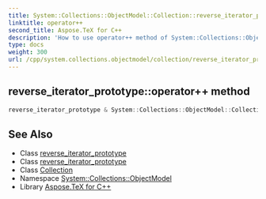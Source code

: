 ```yaml
---
title: System::Collections::ObjectModel::Collection::reverse_iterator_prototype::operator++ method
linktitle: operator++
second_title: Aspose.TeX for C++
description: 'How to use operator++ method of System::Collections::ObjectModel::Collection::reverse_iterator_prototype class in C++.'
type: docs
weight: 300
url: /cpp/system.collections.objectmodel/collection/reverse_iterator_prototype/operator++/
---
```

## reverse_iterator_prototype::operator++ method




```cpp
reverse_iterator_prototype & System::Collections::ObjectModel::Collection<T>::reverse_iterator_prototype<U>::operator++()
```

## See Also

* Class [reverse_iterator_prototype](../)
* Class [reverse_iterator_prototype](../)
* Class [Collection](../../)
* Namespace [System::Collections::ObjectModel](../../../)
* Library [Aspose.TeX for C++](../../../../)
